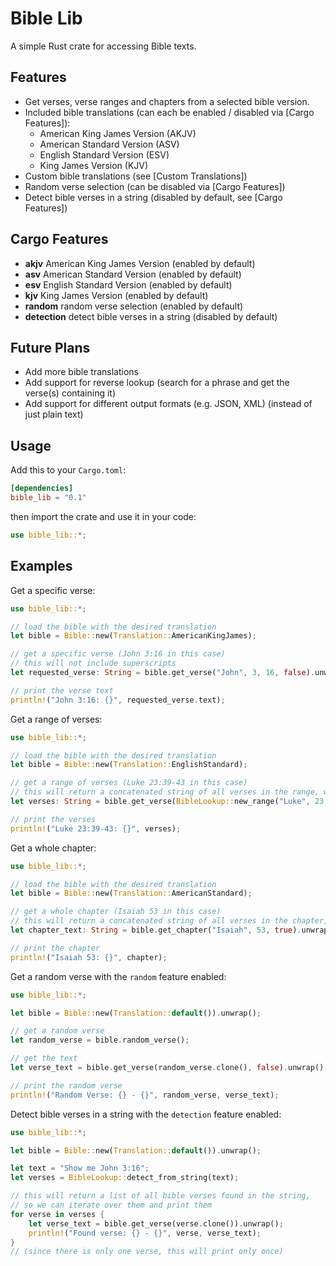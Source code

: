 # Bible Lib
A simple Rust crate for accessing Bible texts.

## Features
- Get verses, verse ranges and chapters from a selected bible version.
- Included bible translations (can each be enabled / disabled via [Cargo Features]):
  - American King James Version (AKJV)
  - American Standard Version (ASV)
  - English Standard Version (ESV)
  - King James Version (KJV)
- Custom bible translations (see [Custom Translations])
- Random verse selection (can be disabled via [Cargo Features])
- Detect bible verses in a string (disabled by default, see [Cargo Features])

## Cargo Features
- **akjv** American King James Version (enabled by default)
- **asv** American Standard Version (enabled by default)
- **esv** English Standard Version (enabled by default)
- **kjv** King James Version (enabled by default)
- **random** random verse selection (enabled by default)
- **detection** detect bible verses in a string (disabled by default)

## Future Plans
- Add more bible translations
- Add support for reverse lookup (search for a phrase and get the verse(s) containing it)
- Add support for different output formats (e.g. JSON, XML) (instead of just plain text)

## Usage
Add this to your `Cargo.toml`:
```toml
[dependencies]
bible_lib = "0.1"
```
then import the crate and use it in your code:
```rust
use bible_lib::*;
```

## Examples

Get a specific verse:
```rust
use bible_lib::*;

// load the bible with the desired translation
let bible = Bible::new(Translation::AmericanKingJames);

// get a specific verse (John 3:16 in this case)
// this will not include superscripts
let requested_verse: String = bible.get_verse("John", 3, 16, false).unwrap();

// print the verse text
println!("John 3:16: {}", requested_verse.text);
```
Get a range of verses:
```rust
use bible_lib::*;

// load the bible with the desired translation
let bible = Bible::new(Translation::EnglishStandard);

// get a range of verses (Luke 23:39-43 in this case)
// this will return a concatenated string of all verses in the range, with superscripts
let verses: String = bible.get_verse(BibleLookup::new_range("Luke", 23, 39, 43), false).unwrap();

// print the verses
println!("Luke 23:39-43: {}", verses);
```
Get a whole chapter:
```rust
use bible_lib::*;

// load the bible with the desired translation
let bible = Bible::new(Translation::AmericanStandard);

// get a whole chapter (Isaiah 53 in this case)
// this will return a concatenated string of all verses in the chapter, with superscripts
let chapter_text: String = bible.get_chapter("Isaiah", 53, true).unwrap();

// print the chapter
println!("Isaiah 53: {}", chapter);
```
Get a random verse with the `random` feature enabled:
```rust
use bible_lib::*;

let bible = Bible::new(Translation::default()).unwrap();

// get a random verse
let random_verse = bible.random_verse();

// get the text
let verse_text = bible.get_verse(random_verse.clone(), false).unwrap();

// print the random verse
println!("Random Verse: {} - {}", random_verse, verse_text);
```
Detect bible verses in a string with the `detection` feature enabled:
```rust
use bible_lib::*;

let bible = Bible::new(Translation::default()).unwrap();

let text = "Show me John 3:16";
let verses = BibleLookup::detect_from_string(text);

// this will return a list of all bible verses found in the string,
// so we can iterate over them and print them
for verse in verses {
    let verse_text = bible.get_verse(verse.clone()).unwrap();
    println!("Found verse: {} - {}", verse, verse_text);
}
// (since there is only one verse, this will print only once)
```